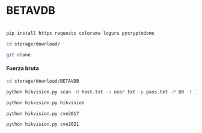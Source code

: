 # BETAVDB

###
```bash

pip install httpx requests colorama loguru pycryptodome

cd storage/download/

git clone
```
#### Fuerza bruta 
```bash
cd storage/download/BETAVDB 

python hikvision.py scan -H host.txt -u user.txt -p pass.txt -P 80 -t 15 -c 100

python hikvision.py hikvision

python hikvision.py cve2017

python hikvision.py cve2021
```
